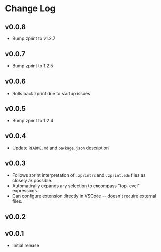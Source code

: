 # Change Log

## v0.0.8

- Bump zprint to v1.2.7

## v0.0.7

- Bump zprint to 1.2.5

## v0.0.6

- Rolls back zprint due to startup issues

## v0.0.5

- Bump zprint to 1.2.4

## v0.0.4

- Update `README.md` and `package.json` description

## v0.0.3

- Follows zprint interpretation of `.zprintrc` and `.zprint.edn` files as closely as possible.
- Automatically expands any selection to encompass "top-level" expressions.
- Can configure extension directly in VSCode -- doesn't require external files.

## v0.0.2

## v0.0.1

- Initial release
